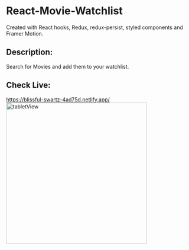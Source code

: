 # React-Movie-Watchlist

Created with React hooks, Redux, redux-persist, styled components and Framer Motion.

## Description:
Search for Movies and add them to your watchlist.

## Check Live: 
https://blissful-swartz-4ad75d.netlify.app/
<img width="381" alt="tabletView" src="https://user-images.githubusercontent.com/61046794/126484520-4d644042-0347-4d52-9105-c88a7cc83b1c.PNG">


